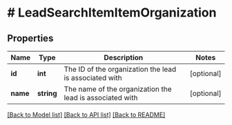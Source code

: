 # # LeadSearchItemItemOrganization

## Properties

Name | Type | Description | Notes
------------ | ------------- | ------------- | -------------
**id** | **int** | The ID of the organization the lead is associated with | [optional]
**name** | **string** | The name of the organization the lead is associated with | [optional]

[[Back to Model list]](../../README.md#models) [[Back to API list]](../../README.md#endpoints) [[Back to README]](../../README.md)

